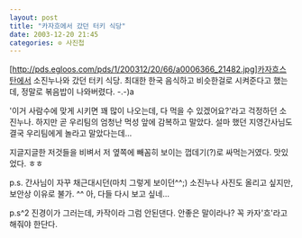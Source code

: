 ```yaml
---
layout: post
title: "카자흐에서 갔던 터키 식당"
date: 2003-12-20 21:45
categories: ⊙ 사진첩
---
```


[http://pds.egloos.com/pds/1/200312/20/66/a0006366_21482.jpg]카자흐스탄에서 소진누나와 갔던 터키 식당. 최대한 한국 음식하고 비슷한걸로 시켜준다고 했는데, 정말로 볶음밥이 나와버렸다. -.-)a 

'이거 사람수에 맞게 시키면 꽤 많이 나오는데, 다 먹을 수 있겠어요?'라고 걱정하던 소진누나. 하지만 곧 우리팀의 엄청난 먹성 앞에 감복하고 말았다. 설마 했던 지영간사님도 결국 우리팀에게 놀라고 말았다는데...

지글지글한 저것들을 비벼서 저 옆쪽에 빼꼼히 보이는 껍데기(?)로 싸먹는거였다. 맛있었다. ㅎㅎ

p.s. 간사님이 자꾸 채근대시던(마치 그렇게 보이던^^;) 소진누나 사진도 올리고 싶지만, 보안상 이유로 불가. ^^ 아, 다들 다시 보고 싶네...

p.s^2 진경이가 그러는데, 카작이라 그럼 안된댄다. 안좋은 말이라나? 꼭 카자'흐'라고 해줘야 한단다.
       
